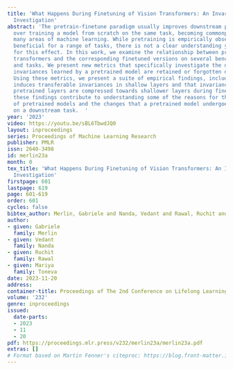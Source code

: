 ```yaml
---
title: 'What Happens During Finetuning of Vision Transformers: An Invariance Based
  Investigation'
abstract: 'The pretrain-finetune paradigm usually improves downstream performance
  over training a model from scratch on the same task, becoming commonplace across
  many areas of machine learning. While pretraining is empirically observed to be
  beneficial for a range of tasks, there is not a clear understanding yet of the reasons
  for this effect. In this work, we examine the relationship between pretrained vision
  transformers and the corresponding finetuned versions on several benchmark datasets
  and tasks. We present new metrics that specifically investigate the degree to which
  invariances learned by a pretrained model are retained or forgotten during finetuning.
  Using these metrics, we present a suite of empirical findings, including that pretraining
  induces transferable invariances in shallow layers and that invariances from deeper
  pretrained layers are compressed towards shallower layers during finetuning. Together,
  these findings contribute to understanding some of the reasons for the successes
  of pretrained models and the changes that a pretrained model undergoes when finetuned
  on a downstream task.  '
year: '2023'
video: https://youtu.be/sBL6TbwdJQ0
layout: inproceedings
series: Proceedings of Machine Learning Research
publisher: PMLR
issn: 2640-3498
id: merlin23a
month: 0
tex_title: 'What Happens During Finetuning of Vision Transformers: An Invariance Based
  Investigation'
firstpage: 601
lastpage: 619
page: 601-619
order: 601
cycles: false
bibtex_author: Merlin, Gabriele and Nanda, Vedant and Rawal, Ruchit and Toneva, Mariya
author:
- given: Gabriele
  family: Merlin
- given: Vedant
  family: Nanda
- given: Ruchit
  family: Rawal
- given: Mariya
  family: Toneva
date: 2023-11-20
address:
container-title: Proceedings of The 2nd Conference on Lifelong Learning Agents
volume: '232'
genre: inproceedings
issued:
  date-parts:
  - 2023
  - 11
  - 20
pdf: https://proceedings.mlr.press/v232/merlin23a/merlin23a.pdf
extras: []
# Format based on Martin Fenner's citeproc: https://blog.front-matter.io/posts/citeproc-yaml-for-bibliographies/
---
```


